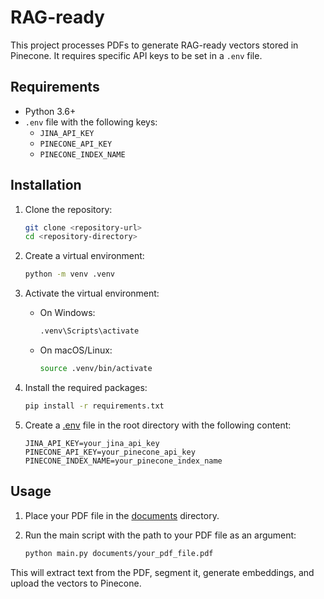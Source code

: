# RAG-ready

This project processes PDFs to generate RAG-ready vectors stored in Pinecone. It requires specific API keys to be set in a `.env` file.

## Requirements

- Python 3.6+
- `.env` file with the following keys:
  - `JINA_API_KEY`
  - `PINECONE_API_KEY`
  - `PINECONE_INDEX_NAME`

## Installation

1. Clone the repository:

    ```sh
    git clone <repository-url>
    cd <repository-directory>
    ```

2. Create a virtual environment:

    ```sh
    python -m venv .venv
    ```

3. Activate the virtual environment:

    - On Windows:

        ```sh
        .venv\Scripts\activate
        ```

    - On macOS/Linux:

        ```sh
        source .venv/bin/activate
        ```

4. Install the required packages:

    ```sh
    pip install -r requirements.txt
    ```

5. Create a [.env]() file in the root directory with the following content:

    ```properties
    JINA_API_KEY=your_jina_api_key
    PINECONE_API_KEY=your_pinecone_api_key
    PINECONE_INDEX_NAME=your_pinecone_index_name
    ```

## Usage

1. Place your PDF file in the [documents]() directory.

2. Run the main script with the path to your PDF file as an argument:

    ```sh
    python main.py documents/your_pdf_file.pdf
    ```

This will extract text from the PDF, segment it, generate embeddings, and upload the vectors to Pinecone.